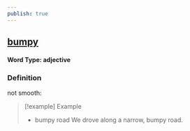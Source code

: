 ```yaml
---
publish: true
---
```

## [bumpy](https://dictionary.cambridge.org/dictionary/english/bumpy)

#### Word Type: adjective
### Definition
not smooth:

>[!example] Example
> - bumpy road We drove along a narrow, bumpy road.
